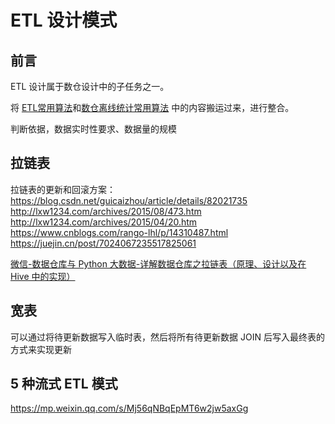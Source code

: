 # ETL 设计模式

## 前言

ETL 设计属于数仓设计中的子任务之一。


将 [ETL常用算法](work/methodology/Data-Engineering/Development/Data-Development/ETL/ETL常用算法.md)和[数仓离线统计常用算法](work/methodology/Data-Engineering/Development/Data-Development/ETL/数仓离线统计常用算法.md) 中的内容搬运过来，进行整合。


判断依据，数据实时性要求、数据量的规模


## 拉链表

拉链表的更新和回滚方案：
https://blog.csdn.net/guicaizhou/article/details/82021735
http://lxw1234.com/archives/2015/08/473.htm
http://lxw1234.com/archives/2015/04/20.htm
https://www.cnblogs.com/rango-lhl/p/14310487.html
https://juejin.cn/post/7024067235517825061

[微信-数据仓库与 Python 大数据-详解数据仓库之拉链表（原理、设计以及在 Hive 中的实现）](https://mp.weixin.qq.com/s/2-4w6jGjVzDmlTMck5gKLg)

## 宽表

可以通过将待更新数据写入临时表，然后将所有待更新数据 JOIN 后写入最终表的方式来实现更新


## 5 种流式 ETL 模式
https://mp.weixin.qq.com/s/Mj56qNBqEpMT6w2jw5axGg